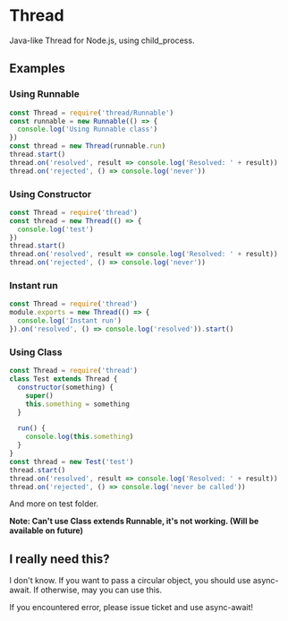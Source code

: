 # Thread

Java-like Thread for Node.js, using child_process.

## Examples

### Using Runnable

```javascript
const Thread = require('thread/Runnable')
const runnable = new Runnable(() => {
  console.log('Using Runnable class')
})
const thread = new Thread(runnable.run)
thread.start()
thread.on('resolved', result => console.log('Resolved: ' + result))
thread.on('rejected', () => console.log('never'))
```

### Using Constructor

```javascript
const Thread = require('thread')
const thread = new Thread(() => {
  console.log('test')
})
thread.start()
thread.on('resolved', result => console.log('Resolved: ' + result))
thread.on('rejected', () => console.log('never'))
```

### Instant run

```javascript
const Thread = require('thread')
module.exports = new Thread(() => {
  console.log('Instant run')
}).on('resolved', () => console.log('resolved')).start()
```

### Using Class

```javascript
const Thread = require('thread')
class Test extends Thread {
  constructor(something) {
    super()
    this.something = something
  }

  run() {
    console.log(this.something)
  }
}
const thread = new Test('test')
thread.start()
thread.on('resolved', result => console.log('Resolved: ' + result))
thread.on('rejected', () => console.log('never be called'))
```

And more on test folder.

**Note: Can't use Class extends Runnable, it's not working. \(Will be available on future\)**

## I really need this?

I don't know.
If you want to pass a circular object, you should use async-await.
If otherwise, may you can use this.

If you encountered error, please issue ticket and use async-await!
